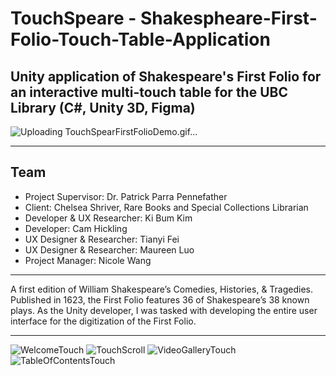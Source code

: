 # TouchSpeare - Shakespheare-First-Folio-Touch-Table-Application
Unity application of Shakespeare's First Folio for an interactive multi-touch table for the UBC Library (C#, Unity 3D, Figma)
---
![Uploading TouchSpearFirstFolioDemo.gif…]()

---

## Team


- Project Supervisor: Dr. Patrick Parra Pennefather
- Client: Chelsea Shriver, Rare Books and Special Collections Librarian
- Developer & UX Researcher: Ki Bum Kim
- Developer: Cam Hickling
- UX Designer & Researcher: Tianyi Fei
- UX Designer & Researcher: Maureen Luo
- Project Manager: Nicole Wang
---

A first edition of William Shakespeare’s Comedies, Histories, & Tragedies. Published in 1623, the First Folio features 36 of Shakespeare’s 38 known plays.
As the Unity developer, I was tasked with developing the entire user interface for the digitization of the First Folio.

---

![WelcomeTouch](https://github.com/kibum-j-kim/Shakespheare-First-Folio-Touch-Table-Application/assets/156856966/61457dca-6715-4836-bcc7-217ac8b26d33)
![TouchScroll](https://github.com/kibum-j-kim/Shakespheare-First-Folio-Touch-Table-Application/assets/156856966/522ab664-f77f-4d25-906a-c41168bedf92)
![VideoGalleryTouch](https://github.com/kibum-j-kim/Shakespheare-First-Folio-Touch-Table-Application/assets/156856966/bfa8d7fe-f104-4a99-80a0-fcac144267b1)
![TableOfContentsTouch](https://github.com/kibum-j-kim/Shakespheare-First-Folio-Touch-Table-Application/assets/156856966/816dae89-c2e9-481e-8982-d22e636929b8)


